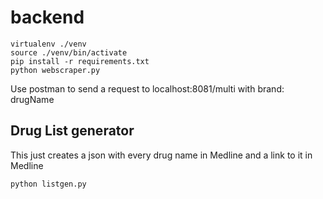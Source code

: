 # backend
```
virtualenv ./venv
source ./venv/bin/activate
pip install -r requirements.txt
python webscraper.py
```

Use postman to send a request to localhost:8081/multi
with brand: drugName

## Drug List generator 
This just creates a json with every drug name in Medline and a link to it in Medline
```
python listgen.py
```
